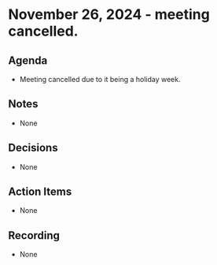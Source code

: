 # November 26, 2024 - meeting cancelled. 

## Agenda

* Meeting cancelled due to it being a holiday week.

## Notes

* None

## Decisions

* None

## Action Items

* None

## Recording

* None
